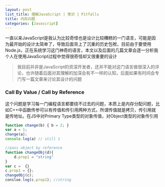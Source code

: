 ```yaml
---
layout: post
list_title: 理解JavaScript | 常识 | Pitfalls
title: 内存问题
categories: [Javascript]
---
```


一直以来JavaScript是我认为比较奇怪也是设计比较糟糕的一门语言，可能是因为最开始的设计太简单了，导致后面背上了沉重的历史包袱，目前由于要使用Node.js，正在系统学习这门神奇的语言，本文以及后面的几篇文章会逐一分析我个人在使用JavaScript过程中觉得很奇怪却又很重要的设计

> 我目前并非是JavaScript的资深开发者，还并不能对这门语言做很深入的评论，也许随着后面对其理解的加深会有不一样的认知，后面如果有时间会专门写一篇文章来讨论其设计的问题

### Call By Value / Call by Reference

这个问题是学习每一门编程语言都要绕不过去的问题，本质上是内存分配问题，比如C++中函数传参可以有传值和传引用两种方式，所谓传值就是拷贝，传引用就是传地址。在JS中对Primary Type类型的对象传值，对Object类型的对象传引用

```javascript
function change(b) { b = 2; }
var a = 1;
change(a);
console.log(a) // still 1

//pass object by reference
function changeObj(d){
    d.prop1 = "string"
}
var c =  {}
c.prop1 = {};
changeObj(c);
consloe.log(c.prop1); //string
```